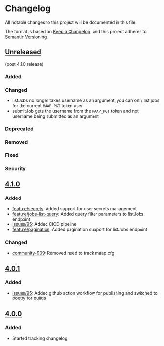 # Changelog
All notable changes to this project will be documented in this file.

The format is based on [Keep a Changelog](https://keepachangelog.com/en/1.0.0/),
and this project adheres to [Semantic Versioning](https://semver.org/spec/v2.0.0.html).

## [Unreleased]
(post 4.1.0 release)
### Added
### Changed
- listJobs no longer takes username as an argument, you can only list jobs for the current `MAAP_PGT` token user
- submitJob gets the username from the `MAAP_PGT` token and not username being submitted as an argument 
### Deprecated
### Removed
### Fixed
### Security

## [4.1.0]
### Added
- [feature/secrets](https://github.com/MAAP-Project/Community/issues/1048): Added support for user secrets management
- [feature/jobs-list-query](https://github.com/MAAP-Project/maap-api-nasa/issues/130): Added query filter parameters to listJobs endpoint
- [issues/95](https://github.com/MAAP-Project/maap-py/issues/95): Added CICD pipeline
- [feature/pagination](https://github.com/MAAP-Project/Community/issues/1027): Added pagination support for listJobs endpoint

### Changed
- [community-909](https://github.com/MAAP-Project/Community/issues/909): Removed need to track maap.cfg

## [4.0.1]
### Added
- [issues/95](https://github.com/MAAP-Project/maap-py/issues/95): Added github action workflow for publishing and switched to poetry for builds

## [4.0.0]
### Added
- Started tracking changelog

[Unreleased]: https://github.com/MAAP-Project/maap-py/compare/v4.1.0...develop
[4.1.0]: https://github.com/MAAP-Project/maap-py/compare/v4.0.1...v4.1.0
[4.0.1]: https://github.com/MAAP-Project/maap-py/compare/v4.0.0...v4.0.1
[4.0.0]: https://github.com/MAAP-Project/maap-py/compare/1cd11b6e05781d757b8bad7e6e899855ce3e3682...v4.0.0